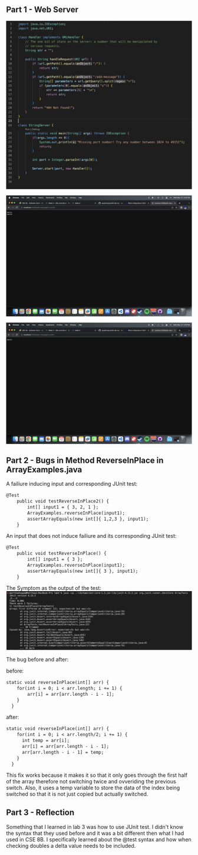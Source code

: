 ## Part 1 - Web Server

![image of symptom](StringServerCode.png)

![image of symptom](test1.png)

![image of symptom](test2.png)

## Part 2 - Bugs in Method ReverseInPlace in ArrayExamples.java

A failiure inducing input and corresponding JUnit test:

```
@Test 
	public void testReverseInPlace2() {
	    int[] input1 = { 3, 2, 1 };
	    ArrayExamples.reverseInPlace(input1);
	    assertArrayEquals(new int[]{ 1,2,3 }, input1);
	}
```

An input that does not induce failiure and its corresponding JUnit test:

```
@Test 
	public void testReverseInPlace() {
	    int[] input1 = { 3 };
	    ArrayExamples.reverseInPlace(input1);
	    assertArrayEquals(new int[]{ 3 }, input1);
	}
```

The Symptom as the output of the test:
![image of symptom](lab3Img.png)


The bug before and after:

before:
```
static void reverseInPlace(int[] arr) {
    for(int i = 0; i < arr.length; i += 1) {
      	arr[i] = arr[arr.length - i - 1];
    }
  }
```
after:
```
static void reverseInPlace(int[] arr) {
    for(int i = 0; i < arr.length/2; i += 1) {
      int temp = arr[i];
      arr[i] = arr[arr.length - i - 1];
      arr[arr.length - i - 1] = temp;
    }
  }
 ```
 This fix works because it makes it so that it only goes through the first half of the array therefore not switching
 twice and ovveriding the previous switch. Also, it uses a temp variable to store the data of the index being switched
 so that it is not just copied but actually switched.
 
 ## Part 3 - Reflection
 
 Something that I learned in lab 3 was how to use JUnit test. I didn't know the syntax that they used before and it was a bit different
 then what I had used in CSE 8B. I specifically learned about the @test syntax and how when checking doubles a delta value needs to be included.
